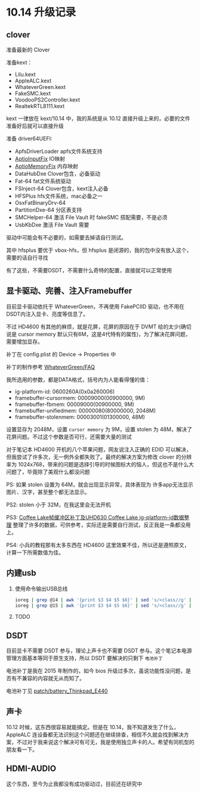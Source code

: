 # 10.14 升级记录

## clover

准备最新的 Clover

准备kext：

- Lilu.kext
- AppleALC.kext
- WhateverGreen.kext
- FakeSMC.kext
- VoodooPS2Controller.kext
- RealtekRTL8111.kext

kext 一律放在 kext/10.14 中，我的系统是从 10.12 直接升级上来的，必要的文件准备好后就可以直接升级

准备 driver64UEFI:

- ApfsDriverLoader apfs文件系统支持
- [AptioInputFix](https://github.com/acidanthera/AptioFixPkg) IO映射
- [AptioMemoryFix](https://github.com/acidanthera/AptioFixPkg) 内存映射
- DataHubDxe Clover包含，必备驱动
- Fat-64 fat文件系统驱动
- FSInject-64 Clover包含，kext注入必备
- HFSPlus hfs文件系统，mac必备之一
- OsxFatBinaryDrv-64
- PartitionDxe-64 分区表支持
- SMCHelper-64 激活 File Vault 时 fakeSMC 搭配需要，不是必须
- UsbKbDxe 激活 File Vault 需要

驱动中可能会有不必要的，如需要去掉请自行测试。

其中 hfsplus 要优于 vbox-hfs，但 hfsplus 是闭源的，我的包中没有放入这个，需要的话自行寻找

有了这些，不需要DSDT，不需要什么奇特的配置，直接就可以正常使用

## 显卡驱动、完善、注入Framebuffer

目前显卡驱动依托于 WhateverGreen，不再使用 FakePCIID 驱动，也不用在DSDT内注入显卡、亮度等信息了。

不过 HD4600 有其他的麻烦，就是花屏，花屏的原因在于 DVMT 给的太少(确切说是 cursor memory 默认只有6M，这是4代特有的属性)，为了解决花屏问题，需要增加显存。

补丁在 config.plist 的 Device -> Properties 中

补丁的制作参考 [WhateverGreen/FAQ](https://github.com/acidanthera/WhateverGreen/blob/master/Manual/FAQ.IntelHD.cn.md)

我所选用的参数，都是DATA格式，括号内为人能看得懂的值：

- ig-platform-id: 0600260A(0x0a260006)
- framebuffer-cursormem: 00009000(00900000, 9M)
- framebuffer-fbmem: 00009000(00900000, 9M)
- framebuffer-unifiedmem: 00000080(80000000, 2048M)
- framebuffer-stolenmem: 00003001(01300000, 48M)

设置显存为 2048M，设置 `cursor memory` 为 9M，设置 stolen 为 48M，解决了花屏问题。不过这个参数是否可行，还需要大量的测试

对于笔记本 HD4600 开机的八个苹果问题，网友说注入正确的 EDID 可以解决，但我尝试了许多次，无一例外全都失败了。最终的解决方案为修改 clover 的分辨率为 1024x768，带来的问题是选择引导的时候图标大的恼人，但这也不是什么大问题了，毕竟除了美观什么都没问题

PS: 如果 stolen 设置为 64M，就会出现显示异常，具体表现为 许多app无法显示图片、汉字，甚至整个都无法显示。

PS2: stolen 小于 32M，在我这里会无法开机

PS3: [Coffee Lake帧缓冲区补丁及UHD630 Coffee Lake ig-platform-id数据整理](https://blog.daliansky.net/Coffee-Lake-frame-buffer-patch-and-UHD630-Coffee-Lake-ig-platform-id-data-finishing.html) 整理了许多的数据，可供参考，实际还是需要自行测试，反正我是一条都没用上。

PS4: 小兵的教程那有太多东西在 HD4600 这里效果不佳，所以还是遵照原文，计算一下所需数值为佳。

## 内建usb

1. 使用命令输出USB总线
	```sh
	ioreg | grep @14 | awk '{print $3 $4 $5 $6}' | sed 's/<class//g' | sed 's/Root//g' | sed 's/-o/--/g' | sed 's/,//g' | sed 's/|||+--//g' | sed 's/||||//g' | sed '/^$/d'
	ioreg | grep @15 | awk '{print $3 $4 $5 $6}' | sed 's/<class//g' | sed 's/Root//g' | sed 's/-o/--/g' | sed 's/,//g' | sed 's/|||+--//g' | sed 's/||||//g' | sed '/^$/d'
	```

2. TODO

## DSDT

目前显卡不需要 DSDT 参与，理论上声卡也不需要 DSDT 参与。这个笔记本电源管理方面基本等同于原生支持，所以 DSDT 要解决的只剩下 `电池补丁`

电池补丁是我在 2015 年制作的，如今 bios 升级过多次，虽说功能性没问题，是否有不兼容的内容就无从而知了。

电池补丁见 [patch/battery_Thinkpad_E440](../patch/battery_ThinkPad_E440.md)

## 声卡

10.12 时候，这东西很容易就能搞定。但是在 10.14，我不知道发生了什么，AppleALC 连设备都无法识别这个问题还在继续排查，相信不久就会找到解决方案，不过对于我来说这个解决可有可无，我是使用独立声卡的人。希望有同机型的朋友看一下。

## HDMI-AUDIO

这个东西，至今为止我都没有成功驱动过，目前还在研究中
